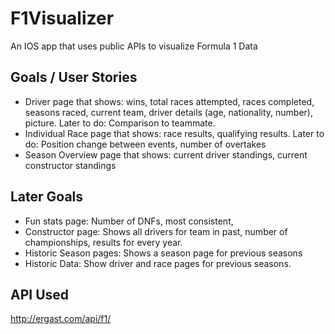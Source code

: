 # F1Visualizer
An IOS app that uses public APIs to visualize Formula 1 Data

## Goals / User Stories
- Driver page that shows: wins, total races attempted, races completed, seasons raced, current team, driver details (age, nationality, number), picture. Later to do: Comparison to teammate.
- Individual Race page that shows: race results, qualifying results. Later to do: Position change between events, number of overtakes
- Season Overview page that shows: current driver standings, current constructor standings

## Later Goals
- Fun stats page: Number of DNFs, most consistent, 
- Constructor page: Shows all drivers for team in past, number of championships, results for every year.
- Historic Season pages: Shows a season page for previous seasons
- Historic Data: Show driver and race pages for previous seasons.

## API Used
http://ergast.com/api/f1/

